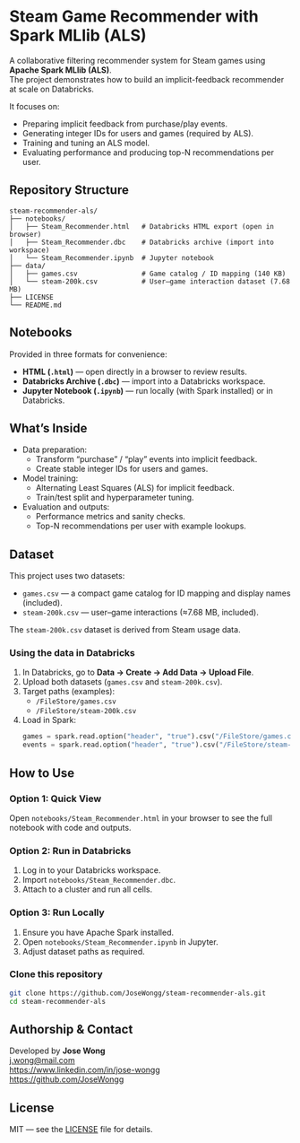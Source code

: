 # Steam Game Recommender with Spark MLlib (ALS)

A collaborative filtering recommender system for Steam games using **Apache Spark MLlib (ALS)**.  
The project demonstrates how to build an implicit-feedback recommender at scale on Databricks.

It focuses on:
- Preparing implicit feedback from purchase/play events.  
- Generating integer IDs for users and games (required by ALS).  
- Training and tuning an ALS model.  
- Evaluating performance and producing top-N recommendations per user.  

## Repository Structure
```
steam-recommender-als/
├── notebooks/
│   ├── Steam_Recommender.html   # Databricks HTML export (open in browser)
│   ├── Steam_Recommender.dbc    # Databricks archive (import into workspace)
│   └── Steam_Recommender.ipynb  # Jupyter notebook
├── data/
│   ├── games.csv                # Game catalog / ID mapping (140 KB)
│   └── steam-200k.csv           # User–game interaction dataset (7.68 MB)
├── LICENSE
└── README.md
```

## Notebooks
Provided in three formats for convenience:
- **HTML (`.html`)** — open directly in a browser to review results.  
- **Databricks Archive (`.dbc`)** — import into a Databricks workspace.  
- **Jupyter Notebook (`.ipynb`)** — run locally (with Spark installed) or in Databricks.  

## What’s Inside
- Data preparation:
  - Transform “purchase” / “play” events into implicit feedback.  
  - Create stable integer IDs for users and games.  
- Model training:
  - Alternating Least Squares (ALS) for implicit feedback.  
  - Train/test split and hyperparameter tuning.  
- Evaluation and outputs:
  - Performance metrics and sanity checks.  
  - Top-N recommendations per user with example lookups.  

## Dataset
This project uses two datasets:
- `games.csv` — a compact game catalog for ID mapping and display names (included).  
- `steam-200k.csv` — user–game interactions (≈7.68 MB, included).  

The `steam-200k.csv` dataset is derived from Steam usage data.  

### Using the data in Databricks
1. In Databricks, go to **Data → Create → Add Data → Upload File**.  
2. Upload both datasets (`games.csv` and `steam-200k.csv`).  
3. Target paths (examples):  
   - `/FileStore/games.csv`  
   - `/FileStore/steam-200k.csv`  
4. Load in Spark:  
   ```python
   games = spark.read.option("header", "true").csv("/FileStore/games.csv")
   events = spark.read.option("header", "true").csv("/FileStore/steam-200k.csv")
   ```

## How to Use
### Option 1: Quick View  
Open `notebooks/Steam_Recommender.html` in your browser to see the full notebook with code and outputs.

### Option 2: Run in Databricks  
1. Log in to your Databricks workspace.  
2. Import `notebooks/Steam_Recommender.dbc`.  
3. Attach to a cluster and run all cells.  

### Option 3: Run Locally  
1. Ensure you have Apache Spark installed.  
2. Open `notebooks/Steam_Recommender.ipynb` in Jupyter.  
3. Adjust dataset paths as required.  

### Clone this repository
```bash
git clone https://github.com/JoseWongg/steam-recommender-als.git
cd steam-recommender-als
```

## Authorship & Contact
Developed by **Jose Wong**  
j.wong@mail.com  
https://www.linkedin.com/in/jose-wongg  
https://github.com/JoseWongg  

## License
MIT — see the [LICENSE](LICENSE) file for details.
